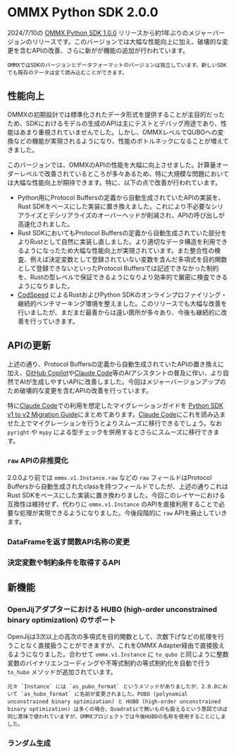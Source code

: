 # OMMX Python SDK 2.0.0

2024/7/10の [OMMX Python SDK 1.0.0](https://github.com/Jij-Inc/ommx/releases/tag/python-1.0.0) リリースから約1年ぶりのメジャーバージョンのリリースです。このバージョンでは大幅な性能向上に加え、破壊的な変更を含むAPIの改善、さらに新がが機能の追加が行われています。

```{note}
OMMXではSDKのバージョンとデータフォーマットのバージョンは独立しています。新しいSDKでも既存のデータは全て読み込むことができます。
```

## 性能向上

OMMXの初期設計では標準化されたデータ形式を提供することが主目的だったため、SDKにおけるモデルの生成のAPIは主にテストとデバッグ用途であり、性能はあまり重視されていませんでした。しかし、OMMXレベルでQUBOへの変換などの機能が実現されるようになり、性能のボトルネックになることが増えてきました。

このバージョンでは、OMMXのAPIの性能を大幅に向上させました。計算量オーダーレベルで改善されているところが多々あるため、特に大規模な問題においては大幅な性能向上が期待できます。特に、以下の点で改善が行われています。

- Python用にProtocol Buffersの定義から自動生成されていたAPIの実装を、Rust SDKをベースにした実装に置き換えました。これにより不必要なシリアライズとデシリアライズのオーバーヘッドが削減され、APIの呼び出しが高速化されました。
- Rust SDKにおいてもProtocol Buffersの定義から自動生成されていた部分をよりRustとして自然に実装し直しました。より適切なデータ構造を利用できるようになったため大幅な性能向上が実現されています。また整合性の検査、例えば決定変数として登録されていない変数を含んだ多項式を目的関数として登録できないといったProtocol Buffersでは記述できなかった制約を、Rustの型レベルで保証できるようになりより効率的で厳密に検査できるようになりました。
- [CodSpeed](https://codspeed.io/Jij-Inc/ommx) によるRustおよびPython SDKのオンラインプロファイリング・継続的ベンチマーキング環境を整えました。このリリースでも大幅な改善を行いましたが、まだまだ最善からは遠い箇所が多々あり、今後も継続的に改善を行っていきます。

## APIの更新

上述の通り、Protocol Buffersの定義から自動生成されていたAPIの置き換えに加え、[GitHub Copilot]や[Claude Code]等のAIアシスタントの普及に伴い、より自然でAIが生成しやすいAPIに改善しました。今回はメジャーバージョンアップのため破壊的な変更を含むAPIの改善を行っています。

特に[Claude Code]での利用を想定したマイグレーションガイドを [Python SDK v1 to v2 Migration Guide](https://github.com/Jij-Inc/ommx/blob/main/PYTHON_SDK_MIGRATION_GUIDE.md)にまとめてあります。[Claude Code]にこれを読み込ませた上でマイグレーションを行うとよりスムーズに移行できるでしょう。なお `pyright` や `mypy` による型チェックを併用するとさらにスムーズに移行できます。

[GitHub Copilot]: https://github.com/features/copilot
[Claude Code]: https://www.anthropic.com/claude-code

### `raw` APIの非推奨化

2.0.0より前では `ommx.v1.Instance.raw` などの `raw` フィールドはProtocol Buffersから自動生成されたclassを持つフィールドでしたが、上述の通りこれはRust SDKをベースにした実装に置き換わりました。今回このレイヤーにおける互換性は維持せず、代わりに `ommx.v1.Instance` のAPIを直接利用することで必要な処理が実現できるようになりました。今後段階的に `raw` APIを廃止していきます。

### DataFrameを返す関数API名称の変更

### 決定変数や制約条件を取得するAPI

## 新機能

### OpenJijアダプターにおける HUBO (high-order unconstrained binary optimization) のサポート

OpenJijは3次以上の高次の多項式を目的関数として、次数下げなどの処理を行うことなく直接扱うことができますが、これをOMMX Adapter経由で直接扱えるようになりました。合わせて `ommx.v1.Instance` に `to_qubo` と同じように整数変数のバイナリエンコーディングや不等式制約の等式制約化を自動で行う `to_hubo` メソッドが追加されています。

```{warning}
元々 `Instance` には `as_pubo_format` というメソッドがありましたが、2.0.0において `as_hubo_format` に名前が変更されました。PUBO (polynomial unconstrained binary optimization) と HUBO (high-order unconstrained binary optimization) は多くの場合、Quadraticで無いものも扱えるという意図でほぼ同じ意味で使われていますが、OMMXプロジェクトでは今後HUBOの名称を使用することにしました。
```

### ランダム生成
